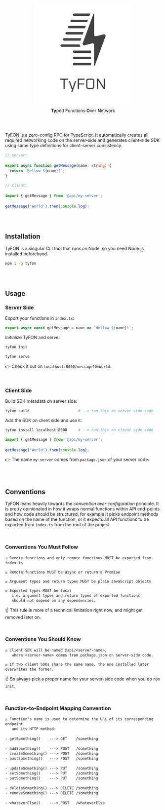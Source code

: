 <p align="center">
  <img src="/tyfon-type.svg" width="320px"/>
  <p align="center"><b>Ty</b>ped <b>F</b>unctions <b>O</b>ver <b>N</b>etwork</p>
</p>

<br><br>

TyFON is a zero-config RPC for TypeScript. It automatically creates all required networking code on the server-side and generates client-side SDK using same type definitions for client-server consistency.

```ts
// server:

export async function getMessage(name: string) {
  return `Hellow ${name}!`;
}
```
```ts
// client:

import { getMessage } from '@api/my-server';

getMessage('World').then(console.log):
```

<br><br>

## Installation

TyFON is a singular CLI tool that runs on Node, so you need Node.js installed beforehand.
```bash
npm i -g tyfon
```

<br><br>

## Usage

### Server Side

Export your functions in `index.ts`:

```ts
export async const getMessage = name => `Hellow ${name}!`;
```

Initialize TyFON and serve:
```bash
tyfon init
```
```bash
tyfon serve
```

👉 Check it out on `localhost:8000/message?0=World`.

<br>

### Client Side

Build SDK metadata on server side:
```bash
tyfon build                      # --> run this on server side code
```

Add the SDK on client side and use it:
```bash
tyfon install localhost:8000     # --> run this on client side code
```
```ts
import { getMessage } from '@api/my-server';

getMessage('World').then(console.log);
```

👉 The name `my-server` comes from `package.json` of your server code.

<br><br>

## Conventions

TyFON leans heavily towards the _convention over configuration_ principle. It is pretty opinionated in how it wraps normal functions within
API end-points and how code should be structured, for example it picks endpoint methods based on the name of the function, or it expects
all API functions to be exported from `index.ts` from the root of the project.

<br>

### Conventions You Must Follow

```
⚖️ Remote functions and only remote functions MUST be exported from index.ts
```
```
⚖️ Remote functions MUST be async or return a Promise
```
```
⚖️ Argument types and return types MUST be plain JavaScript objects
```
```
⚖️ Exported types MUST be local
   i.e. argument types and return types of exported functions
   should not depend on any dependencies.
```
☝️ This rule is more of a technical limitation right now, and might get removed later on.


<br>

### Conventions You Should Know

```
⚖️ Client SDK will be named @api/<server-name>,
   where <server-name> comes from package.json on server-side code.
```
```
⚖️ If two client SDKs share the same name, the one installed later overwrites the former.
```
☝️ So always pick a proper name for your server-side code when you do `npm init`.

<br>

### Function-to-Endpoint Mapping Convention

```
⚖️ Function's name is used to determine the URL of its corresponding endpoint
   and its HTTP method:

- getSomething()    ---> GET    /something

- addSomething()    ---> POST   /something
- createSomething() ---> POST   /something
- postSomething()   ---> POST   /something

- updateSomething() ---> PUT    /something
- setSomething()    ---> PUT    /something
- putSomething()    ---> PUT    /something

- deleteSomething() ---> DELETE /something
- removeSomething() ---> DELETE /something

- whateverElse()    ---> POST   /whateverElse
```

<br><br>
